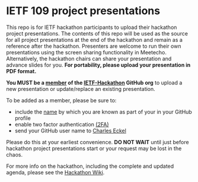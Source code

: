 # IETF 109 project presentations

This repo is for IETF hackathon participants to upload their hackathon project presentations. The contents of this repo will be used as the source for all project presentations at the end of the hackathon and remain as a reference after the hackathon. Presenters are welcome to run their own presentations using the screen sharing functionality in Meetecho. Alternatively, the hackathon chairs can share your presentation and advance slides for you.  **For portability, please upload your presentation in PDF format.**

**You MUST be a [member](https://github.com/orgs/IETF-Hackathon/people) of the [IETF-Hackathon](https://github.com/IETF-Hackathon) GitHub org** to upload a new presentation or update/replace an existing presentation. 

To be added as a member, please be sure to:

* include the [name](https://docs.github.com/en/github/setting-up-and-managing-your-github-profile/personalizing-your-profile#changing-your-profile-name) by which you are known as part of your in your GitHub profile 
* enable two factor authentication [(2FA)](https://docs.github.com/en/github/authenticating-to-github/securing-your-account-with-two-factor-authentication-2fa)
* send your GitHub user name to [Charles Eckel](mailto:eckelcu@cisco.com)

Please do this at your earliest convenience. **DO NOT WAIT** until just before hackathon project presentations start or your request may be lost in the chaos.

For more info on the hackathon, including the complete and updated agenda, please see the [Hackathon Wiki](https://trac.ietf.org/trac/ietf/meeting/wiki/109hackathon).
